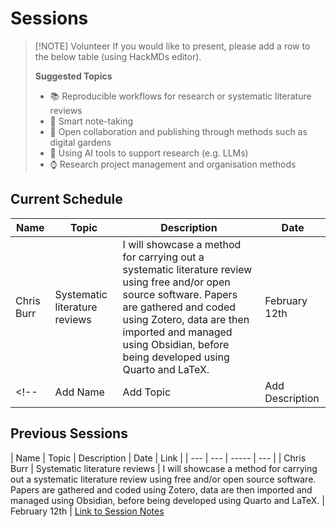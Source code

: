 # Sessions

> [!NOTE] Volunteer
> If you would like to present, please add a row to the below table (using HackMDs editor).
> 
> **Suggested Topics**
> 
>   - 📚 Reproducible workflows for research or systematic literature reviews
>   - 📝 Smart note-taking
>   - 💬 Open collaboration and publishing through methods such as digital gardens
>   - 🧠 Using AI tools to support research (e.g. LLMs)
>   - ⌚️ Research project management and organisation methods

## Current Schedule

| Name | Topic | Description | Date |
| --- | --- | ----- | --- |
| Chris Burr | Systematic literature reviews | I will showcase a method for carrying out a systematic literature review using free and/or open source software. Papers are gathered and coded using Zotero, data are then imported and managed using Obsidian, before being developed using Quarto and LaTeX. | February 12th |
<!-- | Add Name | Add Topic | Add Description | Add Date | -->

## Previous Sessions

| Name | Topic | Description | Date | Link | 
| --- | --- | ----- | --- |
| Chris Burr | Systematic literature reviews | I will showcase a method for carrying out a systematic literature review using free and/or open source software. Papers are gathered and coded using Zotero, data are then imported and managed using Obsidian, before being developed using Quarto and LaTeX. | February 12th | [Link to Session Notes](./2025-02-11-lit-review.md)
